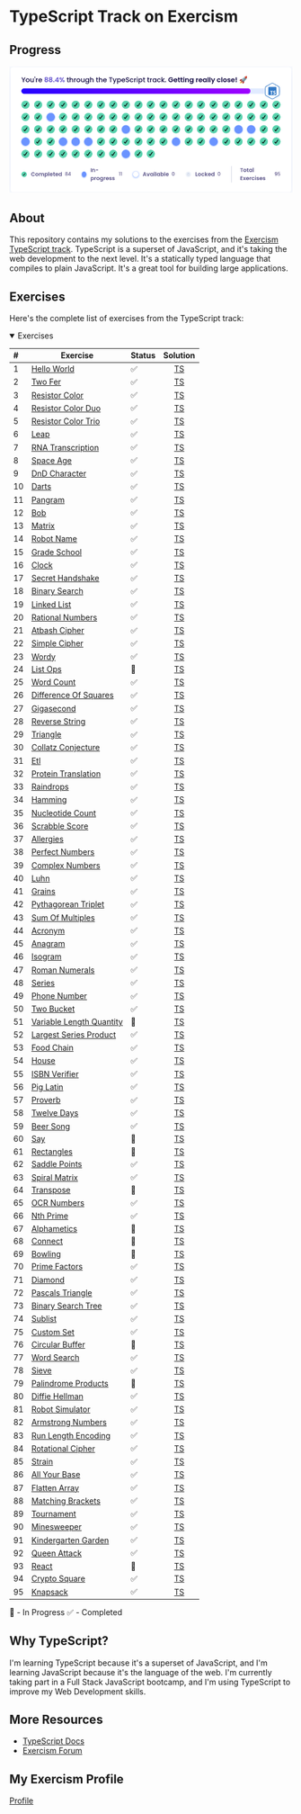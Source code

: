 # TypeScript Track on Exercism

## Progress

![](lib/progress.png)

## About

This repository contains my solutions to the exercises from the [Exercism
TypeScript track](https://exercism.io/tracks/typescript). TypeScript is a
superset of JavaScript, and it's taking the web development to the next level.
It's a statically typed language that compiles to plain JavaScript. It's a great
tool for building large applications.

## Exercises

Here's the complete list of exercises from the TypeScript track:

<details open>
<summary>
    Exercises
</summary>

\# | Exercise | Status | Solution
:--|---------|:--------| :-------:
 1 | [Hello World](https://exercism.org/tracks/typescript/exercises/hello-world) | :white_check_mark: | [TS](./src/hello-world/hello-world.ts)
 2 | [Two Fer](https://exercism.org/tracks/typescript/exercises/two-fer) | :white_check_mark: | [TS](./src/two-fer/two-fer.ts)
 3 | [Resistor Color](https://exercism.org/tracks/typescript/exercises/resistor-color) | :white_check_mark: | [TS](./src/resistor-color/resistor-color.ts)
 4 | [Resistor Color Duo](https://exercism.org/tracks/typescript/exercises/resistor-color-duo) | :white_check_mark: | [TS](./src/resistor-color-duo/resistor-color-duo.ts)
 5 | [Resistor Color Trio](https://exercism.org/tracks/typescript/exercises/resistor-color-trio) | :white_check_mark: | [TS](./src/resistor-color-trio/resistor-color-trio.ts)
 6 | [Leap](https://exercism.org/tracks/typescript/exercises/leap) | :white_check_mark: | [TS](./src/leap/leap.ts)
 7 | [RNA Transcription](https://exercism.org/tracks/typescript/exercises/rna-transcription) | :white_check_mark: | [TS](./src/rna-transcription/rna-transcription.ts)
 8 | [Space Age](https://exercism.org/tracks/typescript/exercises/space-age) | :white_check_mark: | [TS](./src/space-age/space-age.ts)
 9 | [DnD Character](https://exercism.org/tracks/typescript/exercises/dnd-character) | :white_check_mark: | [TS](./src/dnd-character/dnd-character.ts)
10 | [Darts](https://exercism.org/tracks/typescript/exercises/darts) | :white_check_mark: | [TS](./src/darts/darts.ts)
11 | [Pangram](https://exercism.org/tracks/typescript/exercises/pangram) | :white_check_mark: | [TS](./src/pangram/pangram.ts)
12 | [Bob](https://exercism.org/tracks/typescript/exercises/bob) | :white_check_mark: | [TS](./src/bob/bob.ts)
13 | [Matrix](https://exercism.org/tracks/typescript/exercises/matrix) | :white_check_mark: | [TS](./src/matrix/matrix.ts)
14 | [Robot Name](https://exercism.org/tracks/typescript/exercises/robot-name) | :white_check_mark: | [TS](./src/robot-name/robot-name.ts)
15 | [Grade School](https://exercism.org/tracks/typescript/exercises/grade-school) | :white_check_mark: | [TS](./src/grade-school/grade-school.ts)
16 | [Clock](https://exercism.org/tracks/typescript/exercises/clock) | :white_check_mark: | [TS](./src/clock/clock.ts)
17 | [Secret Handshake](https://exercism.org/tracks/typescript/exercises/secret-handshake) | :white_check_mark: | [TS](./src/secret-handshake/secret-handshake.ts)
18 | [Binary Search](https://exercism.org/tracks/typescript/exercises/binary-search) | :white_check_mark: | [TS](./src/binary-search/binary-search.ts)
19 | [Linked List](https://exercism.org/tracks/typescript/exercises/linked-list) | :white_check_mark: | [TS](./src/linked-list/linked-list.ts)
20 | [Rational Numbers](https://exercism.org/tracks/typescript/exercises/rational-numbers) | :white_check_mark: | [TS](./src/rational-numbers/rational-numbers.ts)
21 | [Atbash Cipher](https://exercism.org/tracks/typescript/exercises/atbash-cipher) | :white_check_mark: | [TS](./src/atbash-cipher/atbash-cipher.ts)
22 | [Simple Cipher](https://exercism.org/tracks/typescript/exercises/simple-cipher) | :white_check_mark: | [TS](./src/simple-cipher/simple-cipher.ts)
23 | [Wordy](https://exercism.org/tracks/typescript/exercises/wordy) | :white_check_mark: | [TS](./src/wordy/wordy.ts)
24 | [List Ops](https://exercism.org/tracks/typescript/exercises/list-ops) | :large_blue_circle: | [TS](./src/list-ops/list-ops.ts)
25 | [Word Count](https://exercism.org/tracks/typescript/exercises/word-count) | :white_check_mark: | [TS](./src/word-count/word-count.ts)
26 | [Difference Of Squares](https://exercism.org/tracks/typescript/exercises/difference-of-squares) | :white_check_mark: | [TS](./src/difference-of-squares/difference-of-squares.ts)
27 | [Gigasecond](https://exercism.org/tracks/typescript/exercises/gigasecond) | :white_check_mark: | [TS](./src/gigasecond/gigasecond.ts)
28 | [Reverse String](https://exercism.org/tracks/typescript/exercises/reverse-string) | :white_check_mark: | [TS](./src/reverse-string/reverse-string.ts)
29 | [Triangle](https://exercism.org/tracks/typescript/exercises/triangle) | :white_check_mark: | [TS](./src/triangle/triangle.ts)
30 | [Collatz Conjecture](https://exercism.org/tracks/typescript/exercises/collatz-conjecture) | :white_check_mark: | [TS](./src/collatz-conjecture/collatz-conjecture.ts)
31 | [Etl](https://exercism.org/tracks/typescript/exercises/etl) | :white_check_mark: | [TS](./src/etl/etl.ts)
32 | [Protein Translation](https://exercism.org/tracks/typescript/exercises/protein-translation) | :white_check_mark: | [TS](./src/protein-translation/protein-translation.ts)
33 | [Raindrops](https://exercism.org/tracks/typescript/exercises/raindrops) | :white_check_mark: | [TS](./src/raindrops/raindrops.ts)
34 | [Hamming](https://exercism.org/tracks/typescript/exercises/hamming) | :white_check_mark: | [TS](./src/hamming/hamming.ts)
35 | [Nucleotide Count](https://exercism.org/tracks/typescript/exercises/nucleotide-count) | :white_check_mark: | [TS](./src/nucleotide-count/nucleotide-count.ts)
36 | [Scrabble Score](https://exercism.org/tracks/typescript/exercises/scrabble-score) | :white_check_mark: | [TS](./src/scrabble-score/scrabble-score.ts)
37 | [Allergies](https://exercism.org/tracks/typescript/exercises/allergies) | :white_check_mark: | [TS](./src/allergies/allergies.ts)
38 | [Perfect Numbers](https://exercism.org/tracks/typescript/exercises/perfect-numbers) | :white_check_mark: | [TS](./src/perfect-numbers/perfect-numbers.ts)
39 | [Complex Numbers](https://exercism.org/tracks/typescript/exercises/complex-numbers) | :white_check_mark: | [TS](./src/complex-numbers/complex-numbers.ts)
40 | [Luhn](https://exercism.org/tracks/typescript/exercises/luhn) | :white_check_mark: | [TS](./src/luhn/luhn.ts)
41 | [Grains](https://exercism.org/tracks/typescript/exercises/grains) | :white_check_mark: | [TS](./src/grains/grains.ts)
42 | [Pythagorean Triplet](https://exercism.org/tracks/typescript/exercises/pythagorean-triplet) | :white_check_mark: | [TS](./src/pythagorean-triplet/pythagorean-triplet.ts)
43 | [Sum Of Multiples](https://exercism.org/tracks/typescript/exercises/sum-of-multiples) | :white_check_mark: | [TS](./src/sum-of-multiples/sum-of-multiples.ts)
44 | [Acronym](https://exercism.org/tracks/typescript/exercises/acronym) | :white_check_mark: | [TS](./src/acronym/acronym.ts)
45 | [Anagram](https://exercism.org/tracks/typescript/exercises/anagram) | :white_check_mark: | [TS](./src/anagram/anagram.ts)
46 | [Isogram](https://exercism.org/tracks/typescript/exercises/isogram) | :white_check_mark: | [TS](./src/isogram/isogram.ts)
47 | [Roman Numerals](https://exercism.org/tracks/typescript/exercises/roman-numerals) | :white_check_mark: | [TS](./src/roman-numerals/roman-numerals.ts)
48 | [Series](https://exercism.org/tracks/typescript/exercises/series) | :white_check_mark: | [TS](./src/series/series.ts)
49 | [Phone Number](https://exercism.org/tracks/typescript/exercises/phone-number) | :white_check_mark: | [TS](./src/phone-number/phone-number.ts)
50 | [Two Bucket](https://exercism.org/tracks/typescript/exercises/two-bucket) | :white_check_mark: | [TS](./src/two-bucket/two-bucket.ts)
51 | [Variable Length Quantity](https://exercism.org/tracks/typescript/exercises/variable-length-quantity) | :large_blue_circle: | [TS](./src/variable-length-quantity/variable-length-quantity.ts)
52 | [Largest Series Product](https://exercism.org/tracks/typescript/exercises/largest-series-product) | :white_check_mark: |  [TS](./src/largest-series-product/largest-series-product.ts)
53 | [Food Chain](https://exercism.org/tracks/typescript/exercises/food-chain) | :white_check_mark: | [TS](./src/food-chain/food-chain.ts)
54 | [House](https://exercism.org/tracks/typescript/exercises/house) | :white_check_mark: | [TS](./src/house/house.ts)
55 | [ISBN Verifier](https://exercism.org/tracks/typescript/exercises/isbn-verifier) | :white_check_mark: | [TS](./src/isbn-verifier/isbn-verifier.ts)
56 | [Pig Latin](https://exercism.org/tracks/typescript/exercises/pig-latin) | :white_check_mark: | [TS](./src/pig-latin/pig-latin.ts)
57 | [Proverb](https://exercism.org/tracks/typescript/exercises/proverb) | :white_check_mark: | [TS](./src/proverb/proverb.ts)
58 | [Twelve Days](https://exercism.org/tracks/typescript/exercises/twelve-days) | :white_check_mark: | [TS](./src/twelve-days/twelve-days.ts)
59 | [Beer Song](https://exercism.org/tracks/typescript/exercises/beer-song) | :white_check_mark: | [TS](./src/beer-song/beer-song.ts)
60 | [Say](https://exercism.org/tracks/typescript/exercises/say) | :large_blue_circle: | [TS](./src/say/say.ts)
61 | [Rectangles](https://exercism.org/tracks/typescript/exercises/rectangles) | :large_blue_circle: | [TS](./src/rectangles/rectangles.ts)
62 | [Saddle Points](https://exercism.org/tracks/typescript/exercises/saddle-points) | :white_check_mark: | [TS](./src/saddle-points/saddle-points.ts)
63 | [Spiral Matrix](https://exercism.org/tracks/typescript/exercises/spiral-matrix) | :white_check_mark: | [TS](./src/spiral-matrix/spiral-matrix.ts)
64 | [Transpose](https://exercism.org/tracks/typescript/exercises/transpose) | :large_blue_circle: | [TS](./src/transpose/transpose.ts)
65 | [OCR Numbers](https://exercism.org/tracks/typescript/exercises/ocr-numbers) | :white_check_mark: | [TS](./src/ocr-numbers/ocr-numbers.ts)
66 | [Nth Prime](https://exercism.org/tracks/typescript/exercises/nth-prime) | :white_check_mark: | [TS](./src/nth-prime/nth-prime.ts)
67 | [Alphametics](https://exercism.org/tracks/typescript/exercises/alphametics) | :large_blue_circle: | [TS](./src/alphametics/alphametics.ts)
68 | [Connect](https://exercism.org/tracks/typescript/exercises/connect) | :large_blue_circle: | [TS](./src/connect/connect.ts)
69 | [Bowling](https://exercism.org/tracks/typescript/exercises/bowling) | :large_blue_circle: | [TS](./src/bowling/bowling.ts)
70 | [Prime Factors](https://exercism.org/tracks/typescript/exercises/prime-factors) | :white_check_mark: | [TS](./src/prime-factors/prime-factors.ts)
71 | [Diamond](https://exercism.org/tracks/typescript/exercises/diamond) | :white_check_mark: | [TS](./src/diamond/diamond.ts)
72 | [Pascals Triangle](https://exercism.org/tracks/typescript/exercises/pascals-triangle) | :white_check_mark: | [TS](./src/pascals-triangle/pascals-triangle.ts)
73 | [Binary Search Tree](https://exercism.org/tracks/typescript/exercises/binary-search-tree) | :white_check_mark: | [TS](./src/binary-search-tree/binary-search-tree.ts)
74 | [Sublist](https://exercism.org/tracks/typescript/exercises/sublist) | :white_check_mark: | [TS](./src/sublist/sublist.ts)
75 | [Custom Set](https://exercism.org/tracks/typescript/exercises/custom-set) | :white_check_mark: | [TS](./src/custom-set/custom-set.ts)
76 | [Circular Buffer](https://exercism.org/tracks/typescript/exercises/circular-buffer) | :large_blue_circle: | [TS](./src/circular-buffer/circular-buffer.ts)
77 | [Word Search](https://exercism.org/tracks/typescript/exercises/word-search) | :white_check_mark: | [TS](./src/word-search/word-search.ts)
78 | [Sieve](https://exercism.org/tracks/typescript/exercises/sieve) | :white_check_mark: | [TS](./src/sieve/sieve.ts)
79 | [Palindrome Products](https://exercism.org/tracks/typescript/exercises/palindrome-products) | :large_blue_circle: | [TS](./src/palindrome-products/palindrome-products.ts)
80 | [Diffie Hellman](https://exercism.org/tracks/typescript/exercises/diffie-hellman) | :white_check_mark: | [TS](./src/diffie-hellman/diffie-hellman.ts)
81 | [Robot Simulator](https://exercism.org/tracks/typescript/exercises/robot-simulator) | :white_check_mark: | [TS](./src/robot-simulator/robot-simulator.ts)
82 | [Armstrong Numbers](https://exercism.org/tracks/typescript/exercises/armstrong-numbers) | :white_check_mark: | [TS](./src/armstrong-numbers/armstrong-numbers.ts)
83 | [Run Length Encoding](https://exercism.org/tracks/typescript/exercises/run-length-encoding) | :white_check_mark: | [TS](./src/run-length-encoding/run-length-encoding.ts)
84 | [Rotational Cipher](https://exercism.org/tracks/typescript/exercises/rotational-cipher) | :white_check_mark: | [TS](./src/rotational-cipher/rotational-cipher.ts)
85 | [Strain](https://exercism.org/tracks/typescript/exercises/strain) | :white_check_mark: | [TS](./src/strain/strain.ts)
86 | [All Your Base](https://exercism.org/tracks/typescript/exercises/all-your-base) | :white_check_mark: | [TS](./src/all-your-base/all-your-base.ts)
87 | [Flatten Array](https://exercism.org/tracks/typescript/exercises/flatten-array) | :white_check_mark: | [TS](./src/flatten-array/flatten-array.ts)
88 | [Matching Brackets](https://exercism.org/tracks/typescript/exercises/matching-brackets) | :white_check_mark: | [TS](./src/matching-brackets/matching-brackets.ts)
89 | [Tournament](https://exercism.org/tracks/typescript/exercises/tournament) | :white_check_mark: | [TS](./src/tournament/tournament.ts)
90 | [Minesweeper](https://exercism.org/tracks/typescript/exercises/minesweeper) | :white_check_mark: | [TS](./src/minesweeper/minesweeper.ts)
91 | [Kindergarten Garden](https://exercism.org/tracks/typescript/exercises/kindergarten-garden) | :white_check_mark: | [TS](./src/kindergarten-garden/kindergarten-garden.ts)
92 | [Queen Attack](https://exercism.org/tracks/typescript/exercises/queen-attack) | :white_check_mark: | [TS](./src/queen-attack/queen-attack.ts)
93 | [React](https://exercism.org/tracks/typescript/exercises/react) | :large_blue_circle: | [TS](./src/react/react.tsx)
94 | [Crypto Square](https://exercism.org/tracks/typescript/exercises/crypto-square) | :white_check_mark: | [TS](./src/crypto-square/crypto-square.ts)
95 | [Knapsack](https://exercism.org/tracks/typescript/exercises/knapsack) | :white_check_mark: | [TS](./src/knapsack/knapsack.ts)

:large_blue_circle: - In Progress
:white_check_mark: - Completed

</details>

## Why TypeScript?

I'm learning TypeScript because it's a superset of JavaScript, and I'm learning
JavaScript because it's the language of the web. I'm currently taking part in a
Full Stack JavaScript bootcamp, and I'm using TypeScript to improve my Web
Development skills.

## More Resources

- [TypeScript Docs](https://www.typescriptlang.org/docs/)
- [Exercism Forum](https://forum.exercism.org/c/programming/typescript/118)

## My Exercism Profile

[Profile](https://exercism.io/profiles/jamerrq)
